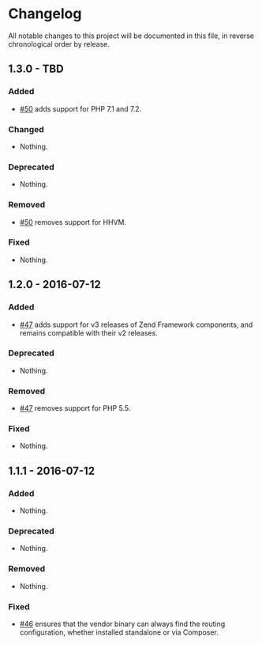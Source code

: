 # Changelog

All notable changes to this project will be documented in this file, in reverse chronological order by release.

## 1.3.0 - TBD

### Added

- [#50](https://github.com/zfcampus/zf-deploy/pull/50) adds support for PHP 7.1 and 7.2.

### Changed

- Nothing.

### Deprecated

- Nothing.

### Removed

- [#50](https://github.com/zfcampus/zf-deploy/pull/50) removes support for HHVM.

### Fixed

- Nothing.

## 1.2.0 - 2016-07-12

### Added

- [#47](https://github.com/zfcampus/zf-deploy/pull/47) adds support for v3
  releases of Zend Framework components, and remains compatible with their v2
  releases.

### Deprecated

- Nothing.

### Removed

- [#47](https://github.com/zfcampus/zf-deploy/pull/47) removes support for PHP 5.5.

### Fixed

- Nothing.

## 1.1.1 - 2016-07-12

### Added

- Nothing.

### Deprecated

- Nothing.

### Removed

- Nothing.

### Fixed

- [#46](https://github.com/zfcampus/zf-deploy/pull/46) ensures that the vendor
  binary can always find the routing configuration, whether installed standalone
  or via Composer.
